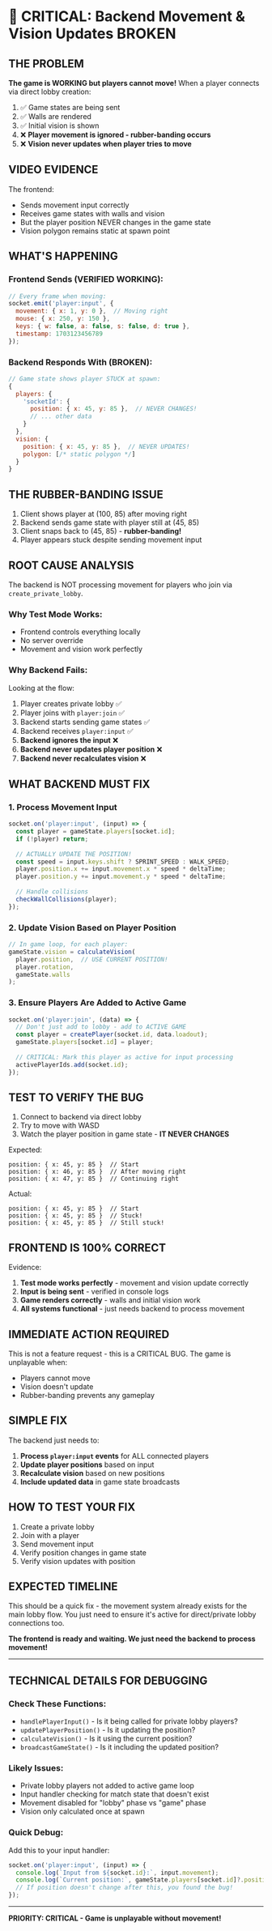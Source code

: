 # 🔴 CRITICAL: Backend Movement & Vision Updates BROKEN

## THE PROBLEM
**The game is WORKING but players cannot move!** When a player connects via direct lobby creation:
1. ✅ Game states are being sent
2. ✅ Walls are rendered
3. ✅ Initial vision is shown
4. ❌ **Player movement is ignored - rubber-banding occurs**
5. ❌ **Vision never updates when player tries to move**

## VIDEO EVIDENCE
The frontend:
- Sends movement input correctly
- Receives game states with walls and vision
- But the player position NEVER changes in the game state
- Vision polygon remains static at spawn point

## WHAT'S HAPPENING

### Frontend Sends (VERIFIED WORKING):
```javascript
// Every frame when moving:
socket.emit('player:input', {
  movement: { x: 1, y: 0 },  // Moving right
  mouse: { x: 250, y: 150 },
  keys: { w: false, a: false, s: false, d: true },
  timestamp: 1703123456789
});
```

### Backend Responds With (BROKEN):
```javascript
// Game state shows player STUCK at spawn:
{
  players: {
    'socketId': {
      position: { x: 45, y: 85 },  // NEVER CHANGES!
      // ... other data
    }
  },
  vision: {
    position: { x: 45, y: 85 },  // NEVER UPDATES!
    polygon: [/* static polygon */]
  }
}
```

## THE RUBBER-BANDING ISSUE

1. Client shows player at (100, 85) after moving right
2. Backend sends game state with player still at (45, 85)
3. Client snaps back to (45, 85) - **rubber-banding!**
4. Player appears stuck despite sending movement input

## ROOT CAUSE ANALYSIS

The backend is NOT processing movement for players who join via `create_private_lobby`. 

### Why Test Mode Works:
- Frontend controls everything locally
- No server override
- Movement and vision work perfectly

### Why Backend Fails:
Looking at the flow:
1. Player creates private lobby ✅
2. Player joins with `player:join` ✅
3. Backend starts sending game states ✅
4. Backend receives `player:input` ✅
5. **Backend ignores the input** ❌
6. **Backend never updates player position** ❌
7. **Backend never recalculates vision** ❌

## WHAT BACKEND MUST FIX

### 1. Process Movement Input
```javascript
socket.on('player:input', (input) => {
  const player = gameState.players[socket.id];
  if (!player) return;
  
  // ACTUALLY UPDATE THE POSITION!
  const speed = input.keys.shift ? SPRINT_SPEED : WALK_SPEED;
  player.position.x += input.movement.x * speed * deltaTime;
  player.position.y += input.movement.y * speed * deltaTime;
  
  // Handle collisions
  checkWallCollisions(player);
});
```

### 2. Update Vision Based on Player Position
```javascript
// In game loop, for each player:
gameState.vision = calculateVision(
  player.position,  // USE CURRENT POSITION!
  player.rotation,
  gameState.walls
);
```

### 3. Ensure Players Are Added to Active Game
```javascript
socket.on('player:join', (data) => {
  // Don't just add to lobby - add to ACTIVE GAME
  const player = createPlayer(socket.id, data.loadout);
  gameState.players[socket.id] = player;
  
  // CRITICAL: Mark this player as active for input processing
  activePlayerIds.add(socket.id);
});
```

## TEST TO VERIFY THE BUG

1. Connect to backend via direct lobby
2. Try to move with WASD
3. Watch the player position in game state - **IT NEVER CHANGES**

Expected:
```
position: { x: 45, y: 85 }  // Start
position: { x: 46, y: 85 }  // After moving right
position: { x: 47, y: 85 }  // Continuing right
```

Actual:
```
position: { x: 45, y: 85 }  // Start
position: { x: 45, y: 85 }  // Stuck!
position: { x: 45, y: 85 }  // Still stuck!
```

## FRONTEND IS 100% CORRECT

Evidence:
1. **Test mode works perfectly** - movement and vision update correctly
2. **Input is being sent** - verified in console logs
3. **Game renders correctly** - walls and initial vision work
4. **All systems functional** - just needs backend to process movement

## IMMEDIATE ACTION REQUIRED

This is not a feature request - this is a CRITICAL BUG. The game is unplayable when:
- Players cannot move
- Vision doesn't update
- Rubber-banding prevents any gameplay

## SIMPLE FIX

The backend just needs to:
1. **Process `player:input` events** for ALL connected players
2. **Update player positions** based on input
3. **Recalculate vision** based on new positions
4. **Include updated data** in game state broadcasts

## HOW TO TEST YOUR FIX

1. Create a private lobby
2. Join with a player
3. Send movement input
4. Verify position changes in game state
5. Verify vision updates with position

## EXPECTED TIMELINE

This should be a quick fix - the movement system already exists for the main lobby flow. You just need to ensure it's active for direct/private lobby connections too.

**The frontend is ready and waiting. We just need the backend to process movement!**

---

## TECHNICAL DETAILS FOR DEBUGGING

### Check These Functions:
- `handlePlayerInput()` - Is it being called for private lobby players?
- `updatePlayerPosition()` - Is it updating the position?
- `calculateVision()` - Is it using the current position?
- `broadcastGameState()` - Is it including the updated position?

### Likely Issues:
- Private lobby players not added to active game loop
- Input handler checking for match state that doesn't exist
- Movement disabled for "lobby" phase vs "game" phase
- Vision only calculated once at spawn

### Quick Debug:
Add this to your input handler:
```javascript
socket.on('player:input', (input) => {
  console.log(`Input from ${socket.id}:`, input.movement);
  console.log(`Current position:`, gameState.players[socket.id]?.position);
  // If position doesn't change after this, you found the bug!
});
```

---

**PRIORITY: CRITICAL - Game is unplayable without movement!**
